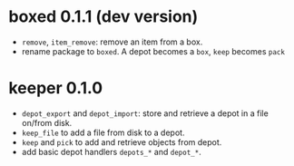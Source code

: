 # boxed 0.1.1 (dev version)

* `remove`, `item_remove`: remove an item from a box.
* rename package to `boxed`. A depot becomes a `box`, `keep` becomes `pack`

# keeper 0.1.0

* `depot_export` and `depot_import`: store and retrieve a depot in a file on/from disk.
* `keep_file` to add a file from disk to a depot.
* `keep` and `pick` to add and retrieve objects from depot.
* add basic depot handlers `depots_*` and `depot_*`.
